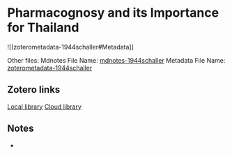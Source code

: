 # Pharmacognosy and its Importance for Thailand

![[zoterometadata-1944schaller#Metadata]]

Other files:
 Mdnotes File Name: [mdnotes-1944schaller](mdnotes-1944schaller)
 Metadata File Name: [zoterometadata-1944schaller](zoterometadata-1944schaller)

## Zotero links

 [Local library](zotero://select/items/1_DJ4X3NYK)
 [Cloud library](http://zotero.org/users/8542045/items/DJ4X3NYK)

## Notes

-